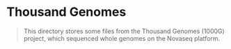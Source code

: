 # Thousand Genomes
> This directory stores some files from the Thousand Genomes (1000G) project, which sequenced whole genomes on the Novaseq platform.


